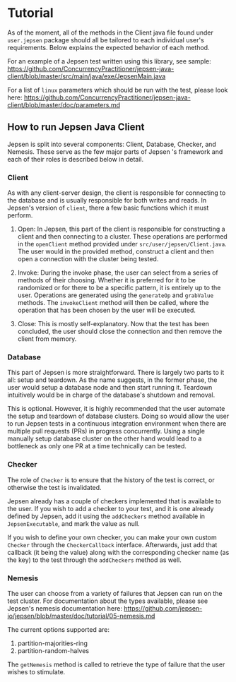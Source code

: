# Tutorial

As of the moment, all of the methods in the Client java file found under ```user.jepsen``` package should all be tailored to each individual user's requirements. Below explains the expected behavior of each method.

For an example of a Jepsen test written using this library, see sample:
https://github.com/ConcurrencyPractitioner/jepsen-java-client/blob/master/src/main/java/exe/JepsenMain.java

For a list of ```linux``` parameters which should be run with the test, please look here:
https://github.com/ConcurrencyPractitioner/jepsen-java-client/blob/master/doc/parameters.md

## How to run Jepsen Java Client

Jepsen is split into several components: Client, Database, Checker, and Nemesis. These serve as the few major parts of Jepsen
's framework and each of their roles is described below in detail.

### Client

As with any client-server design, the client is responsible for connecting to the database and is usually responsible for both writes and reads. In Jepsen's version of ```client```, there a few basic functions which it must perform. 

  1. Open: In Jepsen, this part of the client is responsible for constructing a client and then connecting to a cluster. These      operations are performed in the ```openClient``` method provided under ```src/user/jepsen/Client.java```. The user would      in the provided method, construct a client and then open a connection with the cluster being tested. 

  2. Invoke: During the invoke phase, the user can select from a series of methods of their choosing. Whether it is preferred      for it to be randomized or for there to be a specific pattern, it is entirely up to the user. Operations are generated        using the ```generateOp``` and ```grabValue``` methods. The ```invokeClient``` method will then be called, where the          operation that has been chosen by the user will be executed.  
  
  3. Close: This is mostly self-explanatory. Now that the test has been concluded, the user should close the connection and        then remove the client from memory.
  
### Database

This part of Jepsen is more straightforward. There is largely two parts to it all: setup and teardown. As the name suggests, in the former phase, the user would setup a database node and then start running it. Teardown intuitively would be in charge of the database's shutdown and removal. 

This is optional. However, it is highly recommended that the user automate the setup and teardown of database clusters. Doing so would allow the user to run Jepsen tests in a continuous integration environment when there are multiple pull requests (PRs) in progress concurrently. Using a single manually setup database cluster on the other hand would lead to a bottleneck as only one PR at a time technically can be tested. 

### Checker

The role of ```Checker``` is to ensure that the history of the test is correct, or otherwise the test is invalidated.

Jepsen already has a couple of checkers implemented that is available to the user. If you wish to add a checker to your test, and it is one already defined by Jepsen, add it using the ```addCheckers``` method available in ```JepsenExecutable```, and mark the value as null.

If you wish to define your own checker, you can make your own custom ```Checker``` through the ```CheckerCallback``` interface. Afterwards, just add that callback (it being the value) along with the corresponding checker name (as the key) to the test through the ```addCheckers``` method as well.

### Nemesis

The user can choose from a variety of failures that Jepsen can run on the test cluster. For documentation about the types available, please see Jepsen's nemesis documentation here: https://github.com/jepsen-io/jepsen/blob/master/doc/tutorial/05-nemesis.md

The current options supported are:
  1. partition-majorities-ring
  2. partition-random-halves
  
The ```getNemesis``` method is called to retrieve the type of failure that the user wishes to stimulate. 

